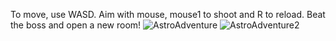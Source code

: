 To move, use WASD.
Aim with mouse, mouse1 to shoot and R to reload.
Beat the boss and open a new room!
![AstroAdventure](https://user-images.githubusercontent.com/53490545/168930802-3dc16bf2-530d-4e18-b0ac-de0e97421854.png)
![AstroAdventure2](https://user-images.githubusercontent.com/53490545/168930807-5246ed5f-5592-4acb-92b8-f10ea92147b3.png)
